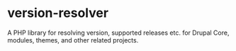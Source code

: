 # version-resolver
A PHP library for resolving version, supported releases etc. for Drupal Core, modules, themes, and other related projects.
